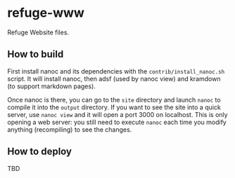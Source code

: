 # refuge-www

Refuge Website files.

## How to build

First install nanoc and its dependencies with the `contrib/install_nanoc.sh` script.
It will install nanoc, then adsf (used by nanoc view) and kramdown (to support markdown pages).

Once nanoc is there, you can go to the `site` directory and launch `nanoc` to compile it into
the `output` directory.
If you want to see the site into a quick server, use `nanoc view` and it will open a port 3000
on localhost. This is only opening a web server: you still need to execute `nanoc` each time
you modify anything (recompiling) to see the changes.

## How to deploy

TBD
